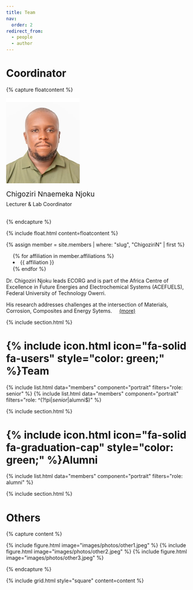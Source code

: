 ```yaml
---
title: Team
nav:
  order: 2
redirect_from: 
  - people
  - author
---
```


<h1>
  <a style="text-decoration: none; color: inherit; font-weight: bold;" 
     href="/members/ChigoziriN.html">
    Coordinator
  </a>
</h1>


{% capture floatcontent %}

<div class="text-center mt-5">
<a style="text-decoration: none; color: inherit;" href="/members/ChigoziriN.html">

  <!-- Avatar -->
  <img src="/images/team/Chigoziri.jpeg"
       style=" max-width: 200px; "
       class="portrait-image"
       />

  <!-- Name & Role -->
  <div class="text-center" style="margin-top: 10px; font-weight: var(--bold); font-size: 1.2rem" > Chigoziri Nnaemeka Njoku </div> <br>
  <div class="text-center" style="margin-top: -10px"> Lecturer & Lab Coordinator </div> <br>
</a>

</div>

{% endcapture %}

{% include float.html content=floatcontent %}

{% assign member = site.members | where: "slug", "ChigoziriN" | first %}

<ul style="margin-top: 0; margin-bottom: 15px; padding-left: 0; list-style-position: inside; margin-left: 18px;">
  {% for affiliation in member.affiliations %}
  <li style="margin: 0.1px; padding-left: 0;">{{ affiliation }}</li>
  {% endfor %}
</ul>


<a style="text-decoration: none; color: inherit;" href="/members/ChigoziriN.html">
Dr. Chigoziri Njoku leads ECORG and is part of the Africa Centre of Excellence in Future Energies and Electrochemical Systems (ACEFUELS), Federal University of Technology Owerri.

His research addresses challenges at the intersection of Materials, Corrosion, Composites and Energy Sytems.
 &nbsp;&nbsp;&nbsp;
 <a href="/members/ChigoziriN.html">(more)</a>


{% include section.html %}

# {% include icon.html icon="fa-solid fa-users" style="color: green;" %}Team


{% include list.html data="members" component="portrait" filters="role: senior" %}
{% include list.html data="members" component="portrait" filters="role: ^(?!pi$|senior$|alumni$)" %}

{% include section.html %}

# {% include icon.html icon="fa-solid fa-graduation-cap" style="color: green;" %}Alumni


{% include list.html data="members" component="portrait" filters="role: alumni" %}


{% include section.html %}

# Others

{% capture content %}

{% include figure.html image="images/photos/other1.jpeg" %}
{% include figure.html image="images/photos/other2.jpeg" %}
{% include figure.html image="images/photos/other3.jpeg" %}

{% endcapture %}

{% include grid.html style="square" content=content %}
